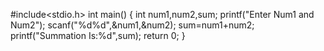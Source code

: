 #include<stdio.h>
int main()
{
  int num1,num2,sum;
  printf("Enter Num1 and Num2");
  scanf("%d%d",&num1,&num2);
  sum=num1+num2;
  printf("Summation Is:%d",sum);
  return 0;
}
